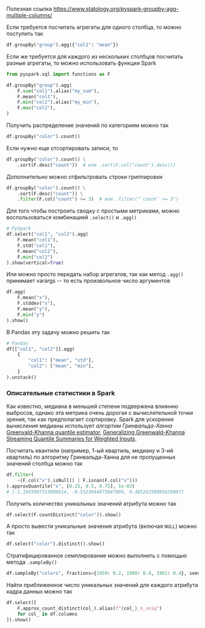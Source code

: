 Полезная ссылка https://www.statology.org/pyspark-groupby-agg-multiple-columns/ 

Если требуется посчитать агрегаты для одного столбца, то можно поступить так
```python
df.groupBy("group").agg({"col1": "mean"})
```

Если же требуется для каждого из нескольких столбцов посчитать разные агрегаты, то можно использовать функции Spark
```python
from pyspark.sql import functions as F

df.groupBy("group").agg(
	F.sum("col1").alias("my_sum"),
	F.mean("col1"),
	F.min("col2").alias("my_min"),
	F.max("col2"),
)
```

Получить распределение значений по категориям можно так
```python
df.groupBy("color").count()
```

Если нужно еще отсортировать записи, то
```python
df.groupBy("color").count() \
    .sort(F.desc("count"))  # или .sort(F.col("count").desc())
```

Дополнительно можно отфильтровать строки гриппировки
```python
df.groupBy("color").count() \
    .sort(F.desc("count")) \
    .filter(F.col("count") >= 3)  # или .filter("`count` >= 3")
```

Для того чтобы построить сводку с простыми метриками, можно воспользоваться комбинацией `.select()` и `.agg()`
```python
# PySpark
df.select("col1", "col2").agg(
	F.mean("col1"),
	F.std("col1"),
	F.mean("col2"),
	F.min("col2")
).show(vertical=True)
```

Или можно просто передать набор агрегатов, так как метод `.agg()` принимает varargs -- то есть произвольное число аргументов
```python
df.agg(
	F.mean("x"),
	F.stddev("x"),
	F.mean("y"),
	F.min("y")
).show()
```

В Pandas эту задачу можно решить так
```python
# Pandas
df[["col1", "col2"]].agg(
	{
        "col1": ["mean", "std"],
        "col2": ["mean", "min"],
	}
).unstack()
```

### Описательные статистики в Spark 

Как известно, медиана в меньшей степени подвержена влиянию выбросов, однако эта метрика очень дорогая с вычислительной точки зрения, так как предполагает сортировку. Spark для ускорения вычисления медианы использует _алгортим Гринвальда-Ханна_ [Greenvald-Khanna quantile estimator](https://aakinshin.net/posts/greenwald-khanna-quantile-estimator/), [Generalizing Greenwald-Khanna Streaming Quantile Summaries for Weighted Inputs](https://arxiv.org/pdf/2303.06288).

Посчитать квантили (например, 1-ый квартиль, медиану и 3-ий квартиль) по алгоритму Гринвальда-Ханна для не пропущенных значений столбца можно так
```python
df.filter(
	~(F.col("x").isNull() | F.isnan(F.col("x")))
).approxQuantile("x", [0.25, 0.5, 0.75], 1e-03)
# [-1.1945987315009814, -0.5523844873047099, 0.48526258805629807]
```

Получить количество уникальных значений атрибута можно так
```python
df.select(F.countDistinct("color")).show()
```

А просто вывести уникальные значения атрибута (включая `NULL`) можно так
```python
df.select("color").distinct().show()
```

Стратифицированное семплирование можно выполнить с помощью метода `.sampleBy()`
```python
df.sampleBy("colors", fractions={1959: 0.2, 1960: 0.4, 1961: 0.4}, seed=42)
```

Найти приближенное число уникальных значений для каждого атрибута кадра данных можно так
```python
df.select([
    F.approx_count_distinct(col_).alias(f"{col_}_n_uniq")
    for col_ in df.columns
]).show()
```




